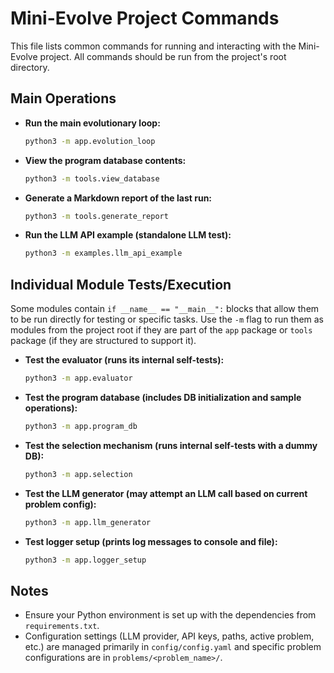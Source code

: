 # Mini-Evolve Project Commands

This file lists common commands for running and interacting with the Mini-Evolve project. All commands should be run from the project's root directory.

## Main Operations

- **Run the main evolutionary loop:**
  ```bash
  python3 -m app.evolution_loop
  ```

- **View the program database contents:**
  ```bash
  python3 -m tools.view_database
  ```

- **Generate a Markdown report of the last run:**
  ```bash
  python3 -m tools.generate_report
  ```

- **Run the LLM API example (standalone LLM test):**
  ```bash
  python3 -m examples.llm_api_example
  ```

## Individual Module Tests/Execution

Some modules contain `if __name__ == "__main__":` blocks that allow them to be run directly for testing or specific tasks. Use the `-m` flag to run them as modules from the project root if they are part of the `app` package or `tools` package (if they are structured to support it).

- **Test the evaluator (runs its internal self-tests):**
  ```bash
  python3 -m app.evaluator
  ```

- **Test the program database (includes DB initialization and sample operations):**
  ```bash
  python3 -m app.program_db
  ```

- **Test the selection mechanism (runs internal self-tests with a dummy DB):**
  ```bash
  python3 -m app.selection
  ```

- **Test the LLM generator (may attempt an LLM call based on current problem config):**
  ```bash
  python3 -m app.llm_generator
  ```

- **Test logger setup (prints log messages to console and file):**
  ```bash
  python3 -m app.logger_setup
  ```

## Notes

- Ensure your Python environment is set up with the dependencies from `requirements.txt`.
- Configuration settings (LLM provider, API keys, paths, active problem, etc.) are managed primarily in `config/config.yaml` and specific problem configurations are in `problems/<problem_name>/`. 